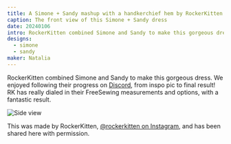 ```yaml
---
title: A Simone + Sandy mashup with a handkerchief hem by RockerKitten
caption: The front view of this Simone + Sandy dress
date: 20240106
intro: RockerKitten combined Simone and Sandy to make this gorgeous dress.
designs:
  - simone
  - sandy
maker: Natalia
---
```


RockerKitten combined Simone and Sandy to make this gorgeous dress. We enjoyed following their progress on [Discord](https://discord.freesewing.org/), from inspo pic to final result! RK has really dialed in their FreeSewing measurements and options, with a fantastic result.

![Side view](https://imagedelivery.net/ouSuR9yY1bHt-fuAokSA5Q/showcase-a-simone-sandy-mashup-with-a-handkerchief-hem-by-rockerkitten-1/public "Side view")

This was made by RockerKitten, [@rockerkitten on Instagram](https://www.instagram.com/rockerkitten/), and has been shared here with permission.
